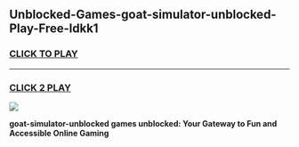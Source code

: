 
## Unblocked-Games-goat-simulator-unblocked-Play-Free-ldkk1
<h3>
<a href="https://premium76.site?title=goat-simulator-unblocked&ref=10A">CLICK TO PLAY</a></h3>
<hr>

<h3>
<a href="https://premium76.site?title=goat-simulator-unblocked&ref=10A">CLICK 2 PLAY</a>
  
</h3>

<a href="https://premium76.site?title=goat-simulator-unblocked&ref=10A"><img src="https://clearcache.store/games.png"></a>


**goat-simulator-unblocked games unblocked: Your Gateway to Fun and Accessible Online Gaming**
